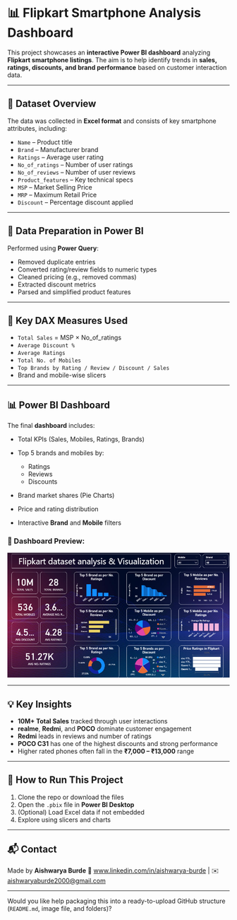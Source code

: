 # 📊 Flipkart Smartphone Analysis Dashboard

This project showcases an **interactive Power BI dashboard** analyzing **Flipkart smartphone listings**. The aim is to help identify trends in **sales, ratings, discounts, and brand performance** based on customer interaction data.

---

## 📁 Dataset Overview

The data was collected in **Excel format** and consists of key smartphone attributes, including:

* `Name` – Product title
* `Brand` – Manufacturer brand
* `Ratings` – Average user rating
* `No_of_ratings` – Number of user ratings
* `No_of_reviews` – Number of user reviews
* `Product_features` – Key technical specs
* `MSP` – Market Selling Price
* `MRP` – Maximum Retail Price
* `Discount` – Percentage discount applied

---

## 🧹 Data Preparation in Power BI

Performed using **Power Query**:

* Removed duplicate entries
* Converted rating/review fields to numeric types
* Cleaned pricing (e.g., removed commas)
* Extracted discount metrics
* Parsed and simplified product features

---

## 📐 Key DAX Measures Used

* `Total Sales` = MSP × No\_of\_ratings
* `Average Discount %`
* `Average Ratings`
* `Total No. of Mobiles`
* `Top Brands by Rating / Review / Discount / Sales`
* Brand and mobile-wise slicers

---

## 📊 Power BI Dashboard

The final **dashboard** includes:

* Total KPIs (Sales, Mobiles, Ratings, Brands)
* Top 5 brands and mobiles by:

  * Ratings
  * Reviews
  * Discounts
* Brand market shares (Pie Charts)
* Price and rating distribution
* Interactive **Brand** and **Mobile** filters

### 🔻 Dashboard Preview:

![Flipkart Power BI Dashboard](./Flipkart%20Dashboard.png)

---

## 💡 Key Insights

* **10M+ Total Sales** tracked through user interactions
* **realme**, **Redmi**, and **POCO** dominate customer engagement
* **Redmi** leads in reviews and number of ratings
* **POCO C31** has one of the highest discounts and strong performance
* Higher rated phones often fall in the **₹7,000 – ₹13,000** range

---

## 🚀 How to Run This Project

1. Clone the repo or download the files
2. Open the `.pbix` file in **Power BI Desktop**
3. (Optional) Load Excel data if not embedded
4. Explore using slicers and charts

---

## 📬 Contact

Made by **Aishwarya Burde**
🔗 www.linkedin.com/in/aishwarya-burde | ✉️ aishwaryaburde2000@gmail.com

---

Would you like help packaging this into a ready-to-upload GitHub structure (`README.md`, image file, and folders)?

